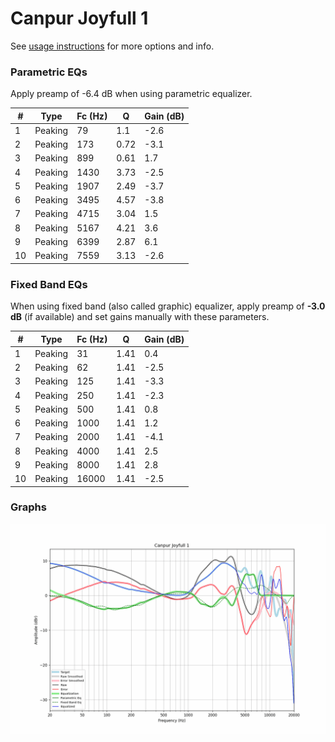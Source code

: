 # Canpur Joyfull 1
See [usage instructions](https://github.com/jaakkopasanen/AutoEq#usage) for more options and info.

### Parametric EQs
Apply preamp of -6.4 dB when using parametric equalizer.

|   # | Type    |   Fc (Hz) |    Q |   Gain (dB) |
|-----|---------|-----------|------|-------------|
|   1 | Peaking |        79 | 1.1  |        -2.6 |
|   2 | Peaking |       173 | 0.72 |        -3.1 |
|   3 | Peaking |       899 | 0.61 |         1.7 |
|   4 | Peaking |      1430 | 3.73 |        -2.5 |
|   5 | Peaking |      1907 | 2.49 |        -3.7 |
|   6 | Peaking |      3495 | 4.57 |        -3.8 |
|   7 | Peaking |      4715 | 3.04 |         1.5 |
|   8 | Peaking |      5167 | 4.21 |         3.6 |
|   9 | Peaking |      6399 | 2.87 |         6.1 |
|  10 | Peaking |      7559 | 3.13 |        -2.6 |

### Fixed Band EQs
When using fixed band (also called graphic) equalizer, apply preamp of **-3.0 dB** (if available) and set gains manually with these parameters.

|   # | Type    |   Fc (Hz) |    Q |   Gain (dB) |
|-----|---------|-----------|------|-------------|
|   1 | Peaking |        31 | 1.41 |         0.4 |
|   2 | Peaking |        62 | 1.41 |        -2.5 |
|   3 | Peaking |       125 | 1.41 |        -3.3 |
|   4 | Peaking |       250 | 1.41 |        -2.3 |
|   5 | Peaking |       500 | 1.41 |         0.8 |
|   6 | Peaking |      1000 | 1.41 |         1.2 |
|   7 | Peaking |      2000 | 1.41 |        -4.1 |
|   8 | Peaking |      4000 | 1.41 |         2.5 |
|   9 | Peaking |      8000 | 1.41 |         2.8 |
|  10 | Peaking |     16000 | 1.41 |        -2.5 |

### Graphs
![](./Canpur%20Joyfull%201.png)
